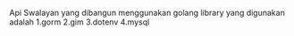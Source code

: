 Api Swalayan yang dibangun menggunakan golang
library yang digunakan adalah
1.gorm
2.gim
3.dotenv
4.mysql
